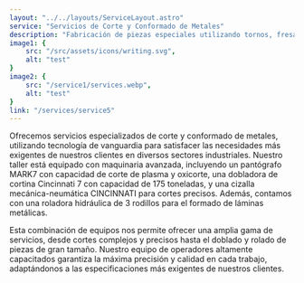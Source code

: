 ```yaml
---
layout: "../../layouts/ServiceLayout.astro"
service: "Servicios de Corte y Conformado de Metales"
description: "Fabricación de piezas especiales utilizando tornos, fresadoras y máquinas CNC para necesidades industriales específicas."
image1: {
    src: "/src/assets/icons/writing.svg",
    alt: "test"
}
image2: {
    src: "/service1/services.webp",
    alt: "test"
}
link: "/services/service5"
---
```


Ofrecemos servicios especializados de corte y conformado de metales, utilizando tecnología de vanguardia para satisfacer las necesidades más exigentes de nuestros clientes en diversos sectores industriales. Nuestro taller está equipado con maquinaria avanzada, incluyendo un pantógrafo MARK7 con capacidad de corte de plasma y oxicorte, una dobladora de cortina Cincinnati 7 con capacidad de 175 toneladas, y una cizalla mecánica-neumática CINCINNATI para cortes precisos. Además, contamos con una roladora hidráulica de 3 rodillos para el formado de láminas metálicas.

Esta combinación de equipos nos permite ofrecer una amplia gama de servicios, desde cortes complejos y precisos hasta el doblado y rolado de piezas de gran tamaño. Nuestro equipo de operadores altamente capacitados garantiza la máxima precisión y calidad en cada trabajo, adaptándonos a las especificaciones más exigentes de nuestros clientes.